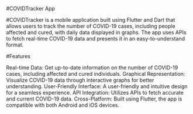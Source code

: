 #COVIDTracker App

#COVIDTracker is a mobile application built using Flutter and Dart that allows users to track the number of COVID-19 cases, including people affected and cured, with daily data displayed in graphs. The app uses APIs to fetch real-time COVID-19 data and presents it in an easy-to-understand format.

#Features

Real-time Data: Get up-to-date information on the number of COVID-19 cases, including affected and cured individuals.
Graphical Representation: Visualize COVID-19 data through interactive graphs for better understanding.
User-Friendly Interface: A user-friendly and intuitive design for a seamless experience.
API Integration: Utilizes APIs to fetch accurate and current COVID-19 data.
Cross-Platform: Built using Flutter, the app is compatible with both Android and iOS devices.



 
